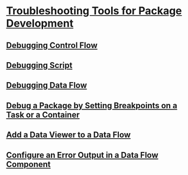 # [Troubleshooting Tools for Package Development](troubleshooting-tools-for-package-development.md)
## [Debugging Control Flow](debugging-control-flow.md)
## [Debugging Script](debugging-script.md)
## [Debugging Data Flow](debugging-data-flow.md)
## [Debug a Package by Setting Breakpoints on a Task or a Container](../debug-a-package-by-setting-breakpoints-on-a-task-or-a-container.md)
## [Add a Data Viewer to a Data Flow](../add-a-data-viewer-to-a-data-flow.md)
## [Configure an Error Output in a Data Flow Component](../configure-an-error-output-in-a-data-flow-component.md)
